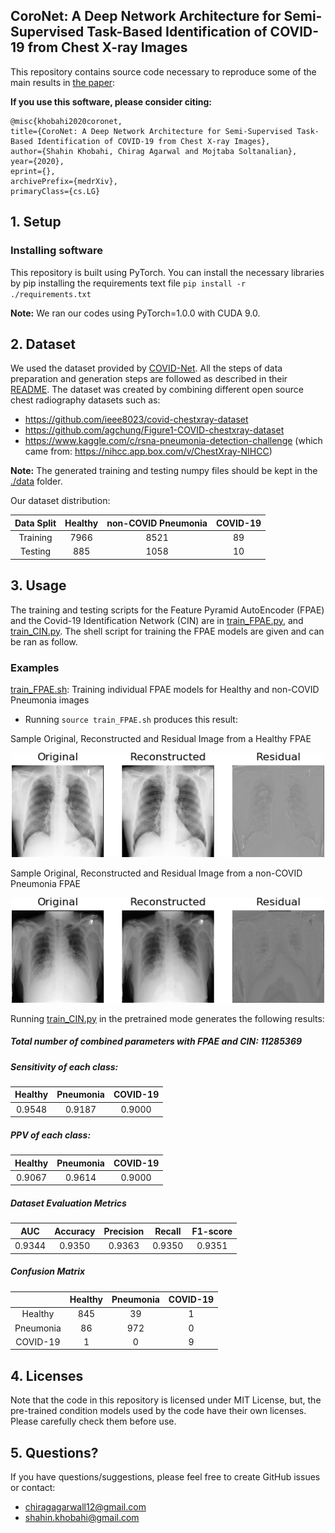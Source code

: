 ## CoroNet: A Deep Network Architecture for Semi-Supervised Task-Based Identification of COVID-19 from Chest X-ray Images

This repository contains source code necessary to reproduce some of the main results in [the paper]():

**If you use this software, please consider citing:**
    
    @misc{khobahi2020coronet,
    title={CoroNet: A Deep Network Architecture for Semi-Supervised Task-Based Identification of COVID-19 from Chest X-ray Images},
    author={Shahin Khobahi, Chirag Agarwal and Mojtaba Soltanalian},
    year={2020},
    eprint={},
    archivePrefix={medrXiv},
    primaryClass={cs.LG}
    
## 1. Setup

### Installing software
This repository is built using PyTorch. You can install the necessary libraries by pip installing the requirements text file `pip install -r ./requirements.txt`

**Note:** We ran our codes using PyTorch=1.0.0 with CUDA 9.0.

## 2. Dataset
We used the dataset provided by [COVID-Net](https://github.com/lindawangg/COVID-Net/). All the steps of data preparation and generation steps are followed as described in their [README](https://github.com/lindawangg/COVID-Net/blob/master/README.md). The dataset was created by combining different open source chest radiography datasets such as:
* https://github.com/ieee8023/covid-chestxray-dataset
* https://github.com/agchung/Figure1-COVID-chestxray-dataset
* https://www.kaggle.com/c/rsna-pneumonia-detection-challenge (which came from: https://nihcc.app.box.com/v/ChestXray-NIHCC)

**Note:** The generated training and testing numpy files should be kept in the [./data](./data) folder.

Our dataset distribution:

| Data Split 	| Healthy 	| non-COVID Pneumonia 	| COVID-19 	|
|:----------:	|:-------:	|:-------------------:	|:--------:	|
|  Training  	|   7966  	|         8521        	|    89    	|
|   Testing  	|   885   	|         1058        	|    10    	|

## 3. Usage
The training and testing scripts for the Feature Pyramid AutoEncoder (FPAE) and the Covid-19 Identification Network (CIN) are in [train_FPAE.py](train_FPAE.py), and [train_CIN.py](train_CIN.py). The shell script for training the FPAE models are given and can be ran as follow.

### Examples

[train_FPAE.sh](train_FPAE.sh): 
Training individual FPAE models for Healthy and non-COVID Pneumonia images
* Running `source train_FPAE.sh` produces this result:
 
Sample Original, Reconstructed and Residual Image from a Healthy FPAE
<p align="center">
    <img src="./label_0_FPAE.png" width=500px>
</p>

Sample Original, Reconstructed and Residual Image from a non-COVID Pneumonia FPAE
<p align="center">
    <img src="./label_1_FPAE.png" width=500px>
</p>

Running [train_CIN.py](train_CIN.py) in the pretrained mode generates the following results:

##### Total number of combined parameters with FPAE and CIN: 11285369
##### Sensitivity of each class:
| Healthy 	| Pneumonia 	| COVID-19 	|
| :-------:	|:---------:	|:--------:	|
|   0.9548   	|     0.9187    	|     0.9000    	|

##### PPV of each class:
| Healthy 	| Pneumonia 	| COVID-19 	|
| :-------:	|:---------:	|:--------:	|
|   0.9067   	|     0.9614    	|     0.9000    	|

##### Dataset Evaluation Metrics
| AUC 	| Accuracy 	| Precision 	| Recall 	| F1-score 	|
|:-------:	|:---------:	|:--------:	|:--------:	|:--------:	|
|   0.9344   	|     0.9350    	|     0.9363    	|     0.9350    	|     0.9351    	|

##### Confusion Matrix

|           	| Healthy 	| Pneumonia 	| COVID-19 	|
|:---------:	|:-------:	|:---------:	|:--------:	|
|  Healthy  	|   845   	|     39    	|     1    	|
| Pneumonia 	|    86   	|    972    	|     0    	|
|  COVID-19 	|    1    	|     0     	|     9    	|


## 4. Licenses
Note that the code in this repository is licensed under MIT License, but, the pre-trained condition models used by the code have their own licenses. Please carefully check them before use. 

## 5. Questions?
If you have questions/suggestions, please feel free to create GitHub issues or contact:
* chiragagarwall12@gmail.com
* shahin.khobahi@gmail.com

